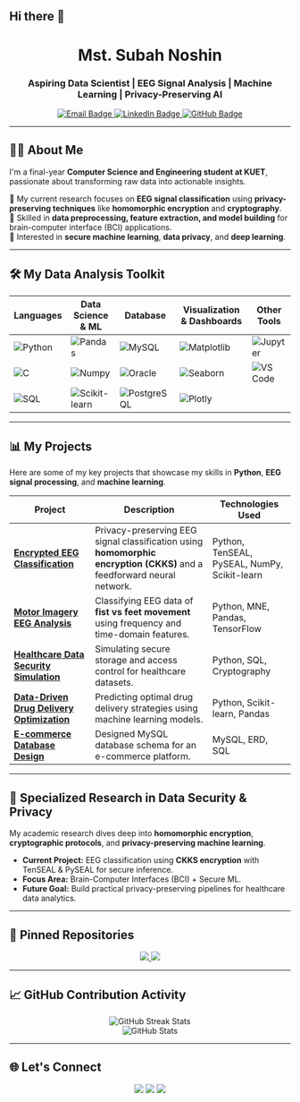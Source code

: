 ## Hi there 👋

<!--
**SubahNoshin/SubahNoshin** is a ✨ _special_ ✨ repository because its `README.md` (this file) appears on your GitHub profile.

Here are some ideas to get you started:

- 🔭 I’m currently working on ...
- 🌱 I’m currently learning ...
- 👯 I’m looking to collaborate on ...
- 🤔 I’m looking for help with ...
- 💬 Ask me about ...
- 📫 How to reach me: ...
- 😄 Pronouns: ...
- ⚡ Fun fact: ...
-->
<!-- Profile Header -->
<h1 align="center">Mst. Subah Noshin</h1>
<h3 align="center">Aspiring Data Scientist | EEG Signal Analysis | Machine Learning | Privacy-Preserving AI</h3>

<p align="center">
  <a href="mailto:safinahmmed@cse.kuet.ac.bd">
    <img src="https://img.shields.io/badge/Email-Contact%20Me-red" alt="Email Badge"/>
  </a>
  <a href="https://www.linkedin.com/in/subahNoshin">
    <img src="https://img.shields.io/badge/LinkedIn-Connect-blue" alt="LinkedIn Badge"/>
  </a>
  <a href="https://github.com/subahNoshin">
    <img src="https://img.shields.io/badge/GitHub-Portfolio-black" alt="GitHub Badge"/>
  </a>
</p>

---

## 👩‍💻 About Me
I'm a final-year **Computer Science and Engineering student at KUET**, passionate about transforming raw data into actionable insights.  

🔹 My current research focuses on **EEG signal classification** using **privacy-preserving techniques** like **homomorphic encryption** and **cryptography**.  
🔹 Skilled in **data preprocessing, feature extraction, and model building** for brain-computer interface (BCI) applications.  
🔹 Interested in **secure machine learning**, **data privacy**, and **deep learning**.  

---

## 🛠 My Data Analysis Toolkit

| **Languages** | **Data Science & ML** | **Database** | **Visualization & Dashboards** | **Other Tools** |
|---------------|-----------------------|--------------|--------------------------------|----------------|
| ![Python](https://img.shields.io/badge/Python-3776AB?logo=python&logoColor=white) | ![Pandas](https://img.shields.io/badge/Pandas-150458?logo=pandas&logoColor=white) | ![MySQL](https://img.shields.io/badge/MySQL-005C84?logo=mysql&logoColor=white) | ![Matplotlib](https://img.shields.io/badge/Matplotlib-11557c?logo=python&logoColor=white) | ![Jupyter](https://img.shields.io/badge/Jupyter-F37626?logo=jupyter&logoColor=white) |
| ![C](https://img.shields.io/badge/C-00599C?logo=c&logoColor=white) | ![Numpy](https://img.shields.io/badge/Numpy-013243?logo=numpy&logoColor=white) | ![Oracle](https://img.shields.io/badge/Oracle-F80000?logo=oracle&logoColor=white) | ![Seaborn](https://img.shields.io/badge/Seaborn-9C27B0?logo=python&logoColor=white) | ![VS Code](https://img.shields.io/badge/VS%20Code-007ACC?logo=visual-studio-code&logoColor=white) |
| ![SQL](https://img.shields.io/badge/SQL-4479A1?logo=postgresql&logoColor=white) | ![Scikit-learn](https://img.shields.io/badge/Scikit--learn-F7931E?logo=scikit-learn&logoColor=white) | ![PostgreSQL](https://img.shields.io/badge/PostgreSQL-4169E1?logo=postgresql&logoColor=white) | ![Plotly](https://img.shields.io/badge/Plotly-3F4F75?logo=plotly&logoColor=white) | |

---

## 📊 My Projects
Here are some of my key projects that showcase my skills in **Python**, **EEG signal processing**, and **machine learning**.

| **Project** | **Description** | **Technologies Used** |
|-------------|----------------|------------------------|
| [**Encrypted EEG Classification**](https://github.com/subahNoshin/encrypted-eeg-classification) | Privacy-preserving EEG signal classification using **homomorphic encryption (CKKS)** and a feedforward neural network. | Python, TenSEAL, PySEAL, NumPy, Scikit-learn |
| [**Motor Imagery EEG Analysis**](https://github.com/subahNoshin/motor-imagery-eeg) | Classifying EEG data of **fist vs feet movement** using frequency and time-domain features. | Python, MNE, Pandas, TensorFlow |
| [**Healthcare Data Security Simulation**](https://github.com/subahNoshin/healthcare-privacy) | Simulating secure storage and access control for healthcare datasets. | Python, SQL, Cryptography |
| [**Data-Driven Drug Delivery Optimization**](https://github.com/subahNoshin/drug-delivery-ml) | Predicting optimal drug delivery strategies using machine learning models. | Python, Scikit-learn, Pandas |
| [**E-commerce Database Design**](https://github.com/subahNoshin/ecommerce-db) | Designed MySQL database schema for an e-commerce platform. | MySQL, ERD, SQL |

---

## 🔐 Specialized Research in Data Security & Privacy
My academic research dives deep into **homomorphic encryption**, **cryptographic protocols**, and **privacy-preserving machine learning**.

- **Current Project:** EEG classification using **CKKS encryption** with TenSEAL & PySEAL for secure inference.  
- **Focus Area:** Brain-Computer Interfaces (BCI) + Secure ML.  
- **Future Goal:** Build practical privacy-preserving pipelines for healthcare data analytics.

---

## 📌 Pinned Repositories

<p align="center">
  <a href="https://github.com/subahNoshin/encrypted-eeg-classification">
    <img src="https://github-readme-stats.vercel.app/api/pin/?username=subahNoshin&repo=encrypted-eeg-classification&theme=radical" />
  </a>
  <a href="https://github.com/subahNoshin/motor-imagery-eeg">
    <img src="https://github-readme-stats.vercel.app/api/pin/?username=subahNoshin&repo=motor-imagery-eeg&theme=radical" />
  </a>
</p>

---

## 📈 GitHub Contribution Activity
<p align="center">
  <img src="https://github-readme-streak-stats.herokuapp.com/?user=subahNoshin&theme=radical" alt="GitHub Streak Stats" />
  <br/>
  <img src="https://github-readme-stats.vercel.app/api?username=subahNoshin&show_icons=true&theme=radical" alt="GitHub Stats" />
</p>

---

## 🌐 Let's Connect
<p align="center">
  <a href="mailto:safinahmmed@cse.kuet.ac.bd"><img src="https://img.shields.io/badge/Email-Contact-red"></a>
  <a href="https://www.linkedin.com/in/subahNoshin"><img src="https://img.shields.io/badge/LinkedIn-Profile-blue"></a>
  <a href="https://github.com/subahNoshin"><img src="https://img.shields.io/badge/GitHub-Portfolio-black"></a>
</p>

